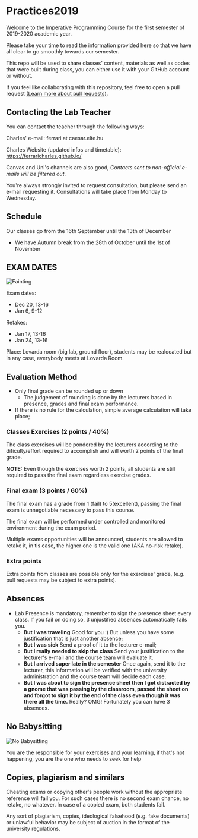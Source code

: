 # Practices2019

Welcome to the Imperative Programming Course for the first semester of 2019-2020 academic year.

Please take your time to read the information provided here so that we have all clear to go smoothly towards our semester.

This repo will be used to share classes' content, materials as well as codes that were built during class, you can either use it with your GitHub account or without.

If you feel like collaborating with this repository, feel free to open a pull request [(Learn more about pull requests)](https://help.github.com/en/articles/creating-a-pull-request-from-a-fork).

## Contacting the Lab Teacher

You can contact the teacher through the following ways:

Charles' e-mail: ferrari at caesar.elte.hu

Charles Website (updated infos and timetable): https://ferraricharles.github.io/

Canvas and Uni's channels are also good, *Contacts sent to non-official e-mails will be filtered out*.

You're always strongly invited to request consultation, but please send an e-mail requesting it. Consultations will take place from Monday to Wednesday.

## Schedule
Our classes go from the 16th September until the 13th of December

* We have Autumn break from the 28th of October until the 1st of November
## EXAM DATES
![Fainting](https://media.giphy.com/media/4OowbIsmYHbpu/giphy.gif)

Exam dates:
- Dec 20, 13-16
- Jan 6, 9-12

Retakes:
- Jan 17, 13-16
- Jan 24, 13-16

Place: Lovarda room (big lab, ground floor), students may be realocated but in any case, everybody meets at Lovarda Room.


## Evaluation Method
* Only final grade can be rounded up or down
  * The judgement of rounding is done by the lecturers based in presence, grades and final exam performance.
* If there is no rule for the calculation, simple average calculation will take place;


### Classes Exercises (2 points / 40%)
The class exercises will be pondered by the lecturers according to the dificulty/effort required to accomplish and will worth 2 points of the final grade.

**NOTE:** Even though the exercises worth 2 points, all students are still required to pass the final exam regardless exercise grades.

### Final exam (3 points / 60%)
The final exam has a grade from 1 (fail) to 5(excellent), passing the final exam is unnegotiable necessary to pass this course.

The final exam will be performed under controlled and monitored environment during the exam period.

Multiple exams opportunities will be announced, students are allowed to retake it, in tis case, the higher one is the valid one (AKA no-risk retake).

### Extra points
Extra points from classes are possible only for the exercises' grade, (e.g. pull requests may be subject to extra points).


## Absences

* Lab Presence is mandatory, remember to sign the presence sheet every class. If you fail on doing so, 3 unjustified absences automatically fails you.
  * **But I was traveling** Good for you :) But unless you have some justification that is just another absence;
  * **But I was sick** Send a proof of it to the lecturer e-mail;
  * **But I really needed to skip the class** Send your justification to the lecturer's e-mail and the course team will evaluate it.
  * **But I arrived super late in the semester** Once again, send it to the lecturer, this information will be verified with the university administration and the course team will decide each case.
  * **But I was about to sign the presence sheet then I got distracted by a gnome that was passing by the classroom, passed the sheet on and forgot to sign it by the end of the class even though it was there all the time.** Really? OMG! Fortunately you can have 3 absences.

## No Babysitting

![No Babysitting](https://media.giphy.com/media/R4Ya5bltZiVnG/giphy.gif)

You are the responsible for your exercises and your learning, if that's not happening, you are the one who needs to seek for help


## Copies, plagiarism and similars
Cheating exams or copying other's people work without the appropriate reference will fail you. For such cases there is no second exam chance, no retake, no whatever. In case of a copied exam, both students fail.

Any sort of plagiarism, copies, ideological falsehood (e.g. fake documents)  or unlawful behavior may be subject of auction in the format of the university regulations.
